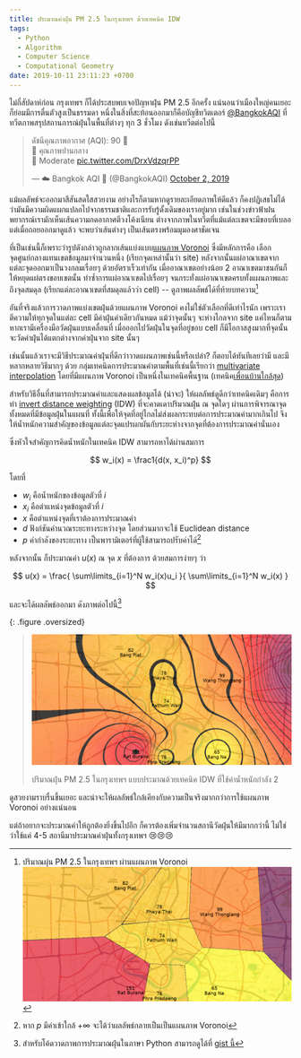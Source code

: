 ```yaml
---
title: ประมาณค่าฝุ่น PM 2.5 ในกรุงเทพฯ ด้วยเทคนิค IDW
tags:
  - Python
  - Algorithm
  - Computer Science
  - Computational Geometry
date: 2019-10-11 23:11:23 +0700
---
```


ไม่กี่สัปดาห์ก่อน กรุงเทพฯ ก็ได้ประสบพบเจอปัญหาฝุ่น PM 2.5 อีกครั้ง แน่นอนว่าเมืองใหญ่คนเยอะก็ย่อมมีการตื่นตัวสูงเป็นธรรมดา หนึ่งในสิ่งที่สะท้อนออกมาก็คือบัญชีทวิตเตอร์ [@BangkokAQI][] ที่ทวีตภาพสรุปสถานการณ์ฝุ่นในพื้นที่ต่างๆ ทุก 3 ชั่วโมง ดังเช่นทวีตต่อไปนี้

<blockquote class="twitter-tweet"><p lang="th" dir="ltr">ดัชนีคุณภาพอากาศ (AQI): 90 💛<br>💛 คุณภาพปานกลาง<br>💛 Moderate <a href="https://t.co/DrxVdzqrPP">pic.twitter.com/DrxVdzqrPP</a></p>&mdash; ☁️ Bangkok AQI 🔶 (@BangkokAQI) <a href="https://twitter.com/BangkokAQI/status/1179396927433170948?ref_src=twsrc%5Etfw">October 2, 2019</a></blockquote> <script async src="https://platform.twitter.com/widgets.js" charset="utf-8"></script>

แม้ผลลัพธ์จะออกมาสีสันสดใสสวยงาม อย่างไรก็ตามหากดูรายละเอียดภาพให้ดีแล้ว ก็คงปฏิเสธไม่ได้ว่ามันมีความผิดแผกแปลกไปจากธรรมชาติและการรับรู้ดั้งเดิมของเราอยู่มาก เช่นในช่วงข่าวฟ้าฝนพยากรณ์เรามักเห็นเส้นความกดอากาศตีวงโค้งเนียน ต่างจากภาพในทวีตที่แม้แต่ละเขตจะมีขอบที่เบลอ แต่เมื่อถอยออกมาดูแล้ว จะพบว่าเส้นต่างๆ เป็นเส้นตรงพร้อมมุมองศาชัดเจน

ที่เป็นเช่นนี้ก็เพราะว่ารูปดังกล่าวถูกลากเส้นแบ่งแบบ[แผนภาพ Voronoi][voronoi] ซึ่งมีหลักการคือ เลือกจุดศูนย์กลางแทนเขตข้อมูลมาจำนวนหนึ่ง (เรียกจุดเหล่านั้นว่า site) หลังจากนั้นแผ่อาณาเขตจากแต่ละจุดออกมาเป็นวงกลมเรื่อยๆ ด้วยอัตราเร็วเท่ากัน เมื่ออาณาเขตอย่างน้อย 2 อาณาเขตมาชนกันก็ให้หยุดแผ่ตรงขอบเขตนั้น ทำซ้ำการแผ่อาณาเขตไปเรื่อยๆ จนกระทั่งแผ่อาณาเขตครบทั้งแผนภาพและถึงจุดสมดุล (เรียกแต่ละอาณาเขตที่สมดุลแล้วว่า cell) -- ดูภาพผลลัพธ์ได้ที่ท้ายบทความ[^1]

อันที่จริงแล้วการวาดภาพแบ่งเขตฝุ่นด้วยแผนภาพ Voronoi คงไม่ใช่ตัวเลือกที่ดีเท่าไรนัก เพราะเราตีความให้ทุกจุดในแต่ละ cell มีค่าฝุ่นค่าเดียวกันหมด แม้ว่าจุดนั้นๆ จะห่างไกลจาก site แค่ไหนก็ตาม หากเรามีเครื่องมือวัดฝุ่นแบบเคลื่อนที่ เมื่อออกไปวัดฝุ่นในจุดที่อยู่ขอบ cell ก็มีโอกาสสูงมากที่จุดนั้นจะวัดค่าฝุ่นได้แตกต่างจากค่าฝุ่นจาก site นั้นๆ

เช่นนั้นแล้วเราจะมีวิธีประมาณค่าฝุ่นที่ดีกว่าวาดแผนภาพเช่นนี้หรือเปล่า? ก็ตอบได้ทันทีเลยว่ามี และมีหลากหลายวิธีมากๆ ด้วย กลุ่มเทคนิดการประมาณค่าตามพื้นที่เช่นนี้เรียกว่า [multivariate interpolation][] โดยที่มีแผนภาพ Voronoi เป็นหนึ่งในเทคนิคพื้นฐาน (เทคนิค[เพื่อนบ้านใกล้สุด][nearest-neighbor])

สำหรับวิธีอื่นที่สามารถประมาณค่าและแสดงผลข้อมูลได้ (น่าจะ) ให้ผลลัพธ์ดูดีกว่าเทคนิคเดิมๆ คือการทำ [invert distance weighting][idw] (IDW) ที่จะคาดเดาปริมาณฝุ่น ณ จุดใดๆ ผ่านการพิจารณาจุดทั้งหมดที่มีข้อมูลฝุ่นในแผนที่ ทั้งนี้เพื่อให้จุดที่อยู่ไกลไม่ส่งผลกระทบต่อการประมาณค่ามากเกินไป จึงให้น้ำหนักความสำคัญของข้อมูลแต่ละจุดแปรผกผันกับระยะห่างจากจุดที่ต้องการประมาณค่านั่นเอง

ซึ่งหัวใจสำคัญการคิดน้ำหนักในเทคนิค IDW สามารถหาได้ผ่านสมการ

$$
w_i(x) = \frac1{d(x, x_i)^p}
$$

โดยที่

- $w_i$ คือน้ำหนักของข้อมูลตัวที่ $i$
- $x_i$ คือตำแหน่งจุดข้อมูลตัวที่ $i$
- $x$ คือตำแหน่งจุดที่เราต้องการประมาณค่า
- $d$ ฟังก์ชันคำนวณระยะทางระหว่างจุด โดยส่วนมากจะใช้ Euclidean distance
- $p$ ค่ากำลังของระยะทาง เป็นพารามิเตอร์ที่ผู้ใช้สามารถปรับค่าได้[^2]

หลังจากนั้น ก็ประมาณค่า $u(x)$ ณ จุด $x$ ที่ต้องการ ด้วยสมการง่ายๆ ว่า

$$
u(x) = \frac{ \sum\limits_{i=1}^N w_i(x)u_i }{ \sum\limits_{i=1}^N w_i(x) }
$$

และจะได้ผลลัพธ์ออกมา ดังภาพต่อไปนี้[^3]

{: .figure .oversized}
> ![](/images/algorithm/surface-interpolation/idw-p2.png)
>
> ปริมาณฝุ่น PM 2.5 ในกรุงเทพฯ แบบประมาณด้วยเทคนิค IDW ที่ใช้ค่าน้ำหนักกำลัง 2

ดูสวยงามราบรื่นขึ้นเยอะ และน่าจะให้ผลลัพธ์ใกล้เคียงกับความเป็นจริงมากกว่าการใช้แผนภาพ Voronoi อย่างแน่นอน

แต่ถ้าอยากจะประมาณค่าให้ถูกต้องยิ่งขึ้นไปอีก ก็ควรต้องเพิ่มจำนวนสถานีวัดฝุ่นให้มีมากกว่านี้ ไม่ใช่ว่าใช้แค่ 4-5 สถานีมาประมาณค่าฝุ่นทั้งกรุงเทพฯ 😢😢😢


[^1]: ปริมาณผุ่น PM 2.5 ในกรุงเทพฯ ผ่านแผนภาพ Voronoi ![](/images/algorithm/surface-interpolation/voronoi.png)
[^2]: หาก $p$ มีค่าเข้าใกล้ $+\infty$ จะได้ว่าผลลัพธ์กลายเป็นเป็นแผนภาพ Voronoi
[^3]: สำหรับโค้ดวาดภาพการประมาณฝุ่นในภาษา Python สามารถดูได้ที่ [gist นี้][gist idw]


[@BangkokAQI]: //twitter.com/BangkokAQI

[voronoi]: //en.wikipedia.org/wiki/Voronoi_diagram(http://en.wikipedia.org/wiki/Voronoi_diagram)
[multivariate interpolation]: //en.wikipedia.org/wiki/Multivariate_interpolation(http://en.wikipedia.org/wiki/Multivariate_interpolation)
[nearest-neighbor]: //en.wikipedia.org/wiki/Nearest-neighbor_interpolation
[idw]: //en.wikipedia.org/wiki/Inverse_distance_weighting(http://en.wikipedia.org/wiki/Inverse_distance_weighting)

[gist idw]: //gist.github.com/neizod/031b5ced9c567e25c007d902e05cc538
